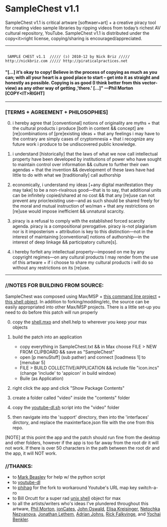 SampleChest v1.1
===========

SampleChest v1.1 is critical artware [softwaer+art] + a creative piracy tool for creating video sample libraries by ripping videos from today’s richest AV cultural repository, YouTube. SampleChest v1.1 is distributed under the copy&lt;it&gt;right license, copying/sharing is encouraged/appreciated. 
* * * * 

<code>
 SAMPLE CHEST v1.1  ///// (ɔ) 2010-12 by Nick Briz ///// http://nickbriz.com ///// http://piraticalpractices.net
</code>

#### "[...] it’s okay to copy! Believe in the process of copying as much as you can; with all your heart is a good place to start – get into it as straight and honestly as possible. Copying is as good (I think better from this vector-view) as any other way of getting ‚’there.’ [...]" —Phil Morton [COPY&lt;IT&gt;RIGHT]


* * * * 

### [TERMS + AGREEMENT + PHILOSOPHIES] ####


0. i hereby agree that [conventional] notions of originality are myths + that the cultural products i produce [both in content && concept] are [re]combinations of [pre]existing ideas + that any feelings i may have to the contrary are simply cases of cryptomnesia + that i recognize any future work i produce to be undiscovered public knowledge.

1. i understand [historically] that the laws of what we now call intellectual property have been developed by institutions of power who have sought to maintain control over information && culture to further their own agendas + that the invention && development of these laws have had little to do with what we [traditionally] call authorship

2. economically, i understand my ideas [+any digital manifestation they may take] to be a non-rivalrous good—that is to say, that additional units can be infinitely copied/shared at no cost && that any [re]use can not prevent any prior/existing use—and as such should be shared freely for the moral and mutual instruction of wo/man + that any restrictions on [re]use would impose inefficient && unnatural scarcity. 

3. piracy is a refusal to comply with the established forced scarcity agenda. piracy is a compositional prerogative. piracy is-not plagiarism nor is it imposterism + attribution is key to this distinction—not in the interest of maintaining [conventional] notions of authorship—in the interest of deep linkage && participatory culture[s]. 

4. i hereby forfeit any intellectual property—imposed on me by any copyright regimes—on any cultural products I may render from the use of this artware + if i choose to share my cultural products i will do so without any restrictions on its [re]use. 

* * * * 


### //NOTES FOR BUILDING FROM SOURCE: ###
SampleChest was composed using Max/MSP + [this command line project](https://github.com/rg3/youtube-dl/) + [this shell object](http://www.maxobjects.com/?v=objects&id_objet=1194&requested=shell&operateur=&id_plateforme=&id_format=&PHPSESSID=f5e6adb64b07dbe30d12166e02b3dbcb). In addition to forking/modding/etc, the source can be easily appropriated into other Max/MSP projects. There is a little set-up you need to do before this patch will run properly

0. copy the [shell.mxo](http://www.maxobjects.com/?v=objects&id_objet=1194&requested=shell&operateur=&id_plateforme=&id_format=&PHPSESSID=f5e6adb64b07dbe30d12166e02b3dbcb) and shell.help to wherever you keep your max objects

1. build the patch into an application 
    * copy everything in SampleChest.txt && in Max choose FILE > NEW FROM CLIPBOARD && save as "SampleChest"
    * open [p menuStuff] (sub pather) and connect [loadmess 1] to [menubar 5]
    * FILE > BUILD COLLECTIVE/APPLICATION && include file "icon.incs" (change 'include' to 'appicon' in build window)
    * Buile (as Application)
    
2. right click the app and click "Show Package Contents"

3. create a folder called "video" inside the "contents" folder

4. copy the [youtube-dl.sh](http://rg3.github.com/youtube-dl/) script into the "video" folder

5. then navigate into the 'support' directory, then into the 'interfaces' dirctory, and replace the maxinterface.json file with the one from this repo.

[NOTE] at this point the app and the patch should run fine from the desktop and other folders, however if the app is too far away from the root dir it will not work. If there is over 50 characters in the path between the root dir and the app, it will NOT work. 


### //THANKS: ###
* to [Mark Beasley](http://mark-beasley.com/) for help w/ the python script
* to [youtube-dl](http://rg3.github.com/youtube-dl/)
* to [phihag](https://github.com/rg3/youtube-dl/issues/135) for the fork to workaround Youtube's URL map key switch-a-ro 
* to Bill Orcutt for a super rad [unix shell](http://www.maxobjects.com/?v=objects&id_objet=1194&requested=shell&operateur=&id_plateforme=&id_format=&PHPSESSID=f5e6adb64b07dbe30d12166e02b3dbcb) object for max
* to all the artists/writers who's ideas I've plundered throughout this artware, [Phil Morton](http://www.copyitright.org/), [jonCates](http://systemsapproach.net/), [John Oswald](http://www.plunderphonics.com/), [Elisa Kreisinger](http://popculturepirate.com/), [Netochka Nezvanova](http://en.wikipedia.org/wiki/Netochka_Nezvanova), [Jonathan Lethem](http://www.jonathanlethem.com/), [Adrian Johns](http://www.adrianjohns.com/), [Rick Falkvinge](http://falkvinge.net/), and [Yochai Benkler](http://benkler.org/).